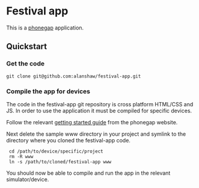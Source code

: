 Festival app
============
This is a [phonegap](http://phonegap.com/) application.


Quickstart
----------

### Get the code

    git clone git@github.com:alanshaw/festival-app.git

### Compile the app for devices

The code in the festival-app git repository is cross platform HTML/CSS and JS. In order to use the application it must be compiled for specific devices.

Follow the relevant [getting started guide](http://docs.phonegap.com/en/2.0.0/guide_getting-started_index.md.html) from the phonegap website.

Next delete the sample www directory in your project and symlink to the directory where you cloned the festival-app code.

     cd /path/to/device/specific/project
     rm -R www
     ln -s /path/to/cloned/festival-app www

You should now be able to compile and run the app in the relevant simulator/device.
